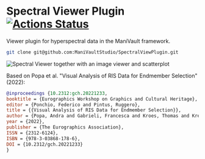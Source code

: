 
# Spectral Viewer Plugin [![Actions Status](https://github.com/ManiVaultStudio/SpectralViewPlugin/actions/workflows/build.yml/badge.svg)](https://github.com/ManiVaultStudio/SpectralViewPlugin/actions)
Viewer plugin for hyperspectral data in the ManiVault framework.

```bash
git clone git@github.com:ManiVaultStudio/SpectralViewPlugin.git
```
![Spectral Viewer together with an image viewer and scatterplot](https://github.com/ManiVaultStudio/core/assets/58806453/1957eb15-af49-4e2a-bea5-752a6f1fab5c "Spectral Viewer")

Based on Popa et al. "Visual Analysis of RIS Data for Endmember Selection" (2022):

```bibtex
@inproceedings {10.2312:gch.20221233,
booktitle = {Eurographics Workshop on Graphics and Cultural Heritage},
editor = {Ponchio, Federico and Pintus, Ruggero},
title = {{Visual Analysis of RIS Data for Endmember Selection}},
author = {Popa, Andra and Gabrieli, Francesca and Kroes, Thomas and Krekeler, Anna and Alfeld, Matthias and Lelieveldt, Boudewijn and Eisemann, Elmar and Höllt, Thomas},
year = {2022},
publisher = {The Eurographics Association},
ISSN = {2312-6124},
ISBN = {978-3-03868-178-6},
DOI = {10.2312/gch.20221233}
}
```
